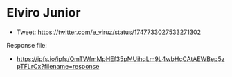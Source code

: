 # Elviro Junior

* Tweet: https://twitter.com/e_viruz/status/1747733027533271302

Response file:

* https://ipfs.io/ipfs/QmTWfmMpHEf35pMUihqLm9L4wbHcCAtAEWBep5zpTFLrCx?filename=response
